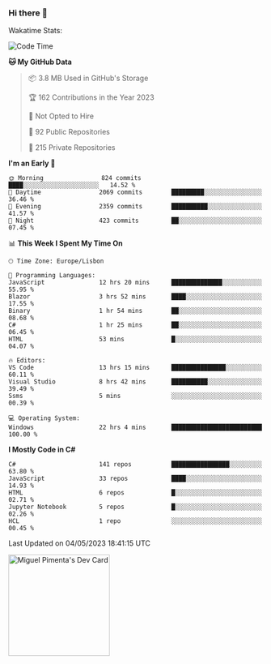 ### Hi there 👋

<!--
**miguelpimenta/miguelpimenta** is a ✨ _special_ ✨ repository because its `README.md` (this file) appears on your GitHub profile.

Here are some ideas to get you started:

- 🔭 I’m currently working on ...
- 🌱 I’m currently learning ...
- 👯 I’m looking to collaborate on ...
- 🤔 I’m looking for help with ...
- 💬 Ask me about ...
- 📫 How to reach me: ...
- 😄 Pronouns: ...
- ⚡ Fun fact: ...
-->

Wakatime Stats:
<!--START_SECTION:waka-->
![Code Time](http://img.shields.io/badge/Code%20Time-3%2C889%20hrs%2034%20mins-blue)

**🐱 My GitHub Data** 

> 📦 3.8 MB Used in GitHub's Storage 
 > 
> 🏆 162 Contributions in the Year 2023
 > 
> 🚫 Not Opted to Hire
 > 
> 📜 92 Public Repositories 
 > 
> 🔑 215 Private Repositories 
 > 
**I'm an Early 🐤** 

```text
🌞 Morning                824 commits         ████░░░░░░░░░░░░░░░░░░░░░   14.52 % 
🌆 Daytime                2069 commits        █████████░░░░░░░░░░░░░░░░   36.46 % 
🌃 Evening                2359 commits        ██████████░░░░░░░░░░░░░░░   41.57 % 
🌙 Night                  423 commits         ██░░░░░░░░░░░░░░░░░░░░░░░   07.45 % 
```


📊 **This Week I Spent My Time On** 

```text
🕑︎ Time Zone: Europe/Lisbon

💬 Programming Languages: 
JavaScript               12 hrs 20 mins      ██████████████░░░░░░░░░░░   55.95 % 
Blazor                   3 hrs 52 mins       ████░░░░░░░░░░░░░░░░░░░░░   17.55 % 
Binary                   1 hr 54 mins        ██░░░░░░░░░░░░░░░░░░░░░░░   08.68 % 
C#                       1 hr 25 mins        ██░░░░░░░░░░░░░░░░░░░░░░░   06.45 % 
HTML                     53 mins             █░░░░░░░░░░░░░░░░░░░░░░░░   04.07 % 

🔥 Editors: 
VS Code                  13 hrs 15 mins      ███████████████░░░░░░░░░░   60.11 % 
Visual Studio            8 hrs 42 mins       ██████████░░░░░░░░░░░░░░░   39.49 % 
Ssms                     5 mins              ░░░░░░░░░░░░░░░░░░░░░░░░░   00.39 % 

💻 Operating System: 
Windows                  22 hrs 4 mins       █████████████████████████   100.00 % 
```

**I Mostly Code in C#** 

```text
C#                       141 repos           ████████████████░░░░░░░░░   63.80 % 
JavaScript               33 repos            ████░░░░░░░░░░░░░░░░░░░░░   14.93 % 
HTML                     6 repos             █░░░░░░░░░░░░░░░░░░░░░░░░   02.71 % 
Jupyter Notebook         5 repos             █░░░░░░░░░░░░░░░░░░░░░░░░   02.26 % 
HCL                      1 repo              ░░░░░░░░░░░░░░░░░░░░░░░░░   00.45 % 
```




 Last Updated on 04/05/2023 18:41:15 UTC
<!--END_SECTION:waka-->

<a href="https://app.daily.dev/MiguelPimenta"><img src="https://api.daily.dev/devcards/05b7ad917b6047f3b1368fb0fe084ad8.png?r=sx6" width="200" alt="Miguel Pimenta's Dev Card"/></a>
